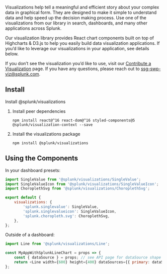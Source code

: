 Visualizations help tell a meaningful and efficient story about your complex data in graphical form. They are designed to make it simple to understand data and help speed up the decision making process. Use one of the visualizations from our library in search, dashboards, and many other applications across Splunk.

Our visualization library provides React chart components built on top of Highcharts & D3.js to help you easily build data visualization applications. If you’d like to leverage our visualizations in your application, see details below.

If you don’t see the visualization you’d like to use, visit our [Contribute a Visualization](https://confluence.splunk.com/display/~pwied/%5BWIP%5D+Steps+to+Contribute+a+Visualization+COVID-19+Edition) page. If you have any questions, please reach out to [ssg-swp-viz@splunk.com](ssg-swp-viz@splunk.com).

## Install

Install @splunk/visualizations

1.  Install peer dependencies
    ```
    npm install react@^16 react-dom@^16 styled-components@5 @splunk/visualization-context --save
    ```
1.  Install the visualizations package
    ```
    npm install @splunk/visualizations
    ```

## Using the Components

In your dashboard presets:

```js
import SingleValue from '@splunk/visualizations/SingleValue';
import SingleValueIcon from '@splunk/visualizations/SingleValueIcon';
import ChoroplethSvg from '@splunk/visualizations/ChoroplethSvg';

export default {
    visualizations: {
        'splunk.singlevalue': SingleValue,
        'splunk.singlevalueicon': SingleValueIcon,
        'splunk.choropleth.svg': ChoroplethSvg,
    },
};
```

Outside of a dashboard:

```js
import Line from '@splunk/visualizations/Line';

const MyAppWithSplunkLineChart = props => {
    const { dataSource } = props; // see API page for dataSource shape
    return <Line width={600} height={400} dataSources={{ primary: dataSource }} />;
};
```
